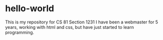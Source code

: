 # hello-world
This is my repository for CS 81 Section 1231
I have been a webmaster for 5 years, working with html and css, but have just started to learn programming.
